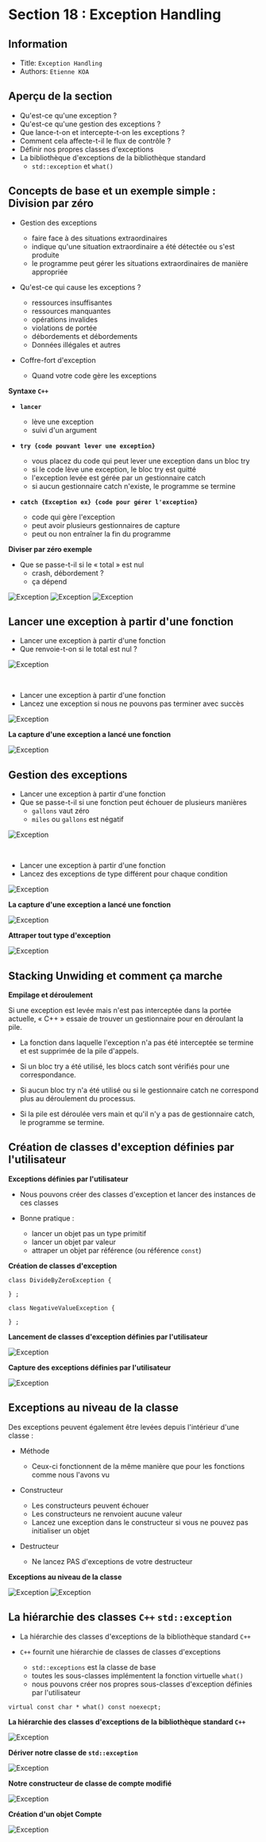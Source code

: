 Section 18 : Exception Handling
===

## Information
- Title:  `Exception Handling`
- Authors:  `Etienne KOA`


## Aperçu de la section
- Qu'est-ce qu'une exception ?
- Qu'est-ce qu'une gestion des exceptions ?
- Que lance-t-on et intercepte-t-on les exceptions ?
- Comment cela affecte-t-il le flux de contrôle ?
- Définir nos propres classes d'exceptions
- La bibliothèque d'exceptions de la bibliothèque standard
   + `std::exception` et `what()`



## Concepts de base et un exemple simple : Division par zéro

+ Gestion des exceptions
   + faire face à des situations extraordinaires
   + indique qu'une situation extraordinaire a été détectée ou s'est produite
   + le programme peut gérer les situations extraordinaires de manière appropriée

+ Qu'est-ce qui cause les exceptions ?
   + ressources insuffisantes
   + ressources manquantes
   + opérations invalides
   + violations de portée
   + débordements et débordements
   + Données illégales et autres

+ Coffre-fort d'exception
   + Quand votre code gère les exceptions

**Syntaxe `C++`**

+ **`lancer`**
   + lève une exception
   + suivi d'un argument

+ **`try {code pouvant lever une exception}`**
   + vous placez du code qui peut lever une exception dans un bloc try
   + si le code lève une exception, le bloc try est quitté
   + l'exception levée est gérée par un gestionnaire catch
   + si aucun gestionnaire catch n'existe, le programme se termine

+ **`catch {Exception ex} {code pour gérer l'exception}`**
   + code qui gère l'exception
   + peut avoir plusieurs gestionnaires de capture
   + peut ou non entraîner la fin du programme

**Diviser par zéro exemple**

+ Que se passe-t-il si le « total » est nul
   + crash, débordement ?
   + ça dépend

![Exception](images/image1.jpeg)
![Exception](images/image2.jpeg)
![Exception](images/image3.jpeg)

## Lancer une exception à partir d'une fonction

+ Lancer une exception à partir d'une fonction
+ Que renvoie-t-on si le total est nul ?

![Exception](images/image4.jpeg)


<br/>

+ Lancer une exception à partir d'une fonction
+ Lancez une exception si nous ne pouvons pas terminer avec succès

![Exception](images/image5.jpeg)

**La capture d'une exception a lancé une fonction**

![Exception](images/image6.jpeg)

## Gestion des exceptions

+ Lancer une exception à partir d'une fonction
+ Que se passe-t-il si une fonction peut échouer de plusieurs manières
   + `gallons` vaut zéro
   + `miles` ou `gallons` est négatif

![Exception](images/image7.jpeg)

<br/>

+ Lancer une exception à partir d'une fonction
+ Lancez des exceptions de type différent pour chaque condition

![Exception](images/image8.jpeg)

**La capture d'une exception a lancé une fonction**

![Exception](images/image9.jpeg)

**Attraper tout type d'exception**

![Exception](images/image10.jpeg)

## Stacking Unwiding et comment ça marche

**Empilage et déroulement**

Si une exception est levée mais n'est pas interceptée dans la portée actuelle, « C++ » essaie de trouver un gestionnaire pour
en déroulant la pile.

+ La fonction dans laquelle l'exception n'a pas été interceptée se termine et est supprimée de la pile d'appels.

+ Si un bloc try a été utilisé, les blocs catch sont vérifiés pour une correspondance.

+ Si aucun bloc try n'a été utilisé ou si le gestionnaire catch ne correspond plus au déroulement du processus.

+ Si la pile est déroulée vers main et qu'il n'y a pas de gestionnaire catch, le programme se termine.

## Création de classes d'exception définies par l'utilisateur

**Exceptions définies par l'utilisateur**

+ Nous pouvons créer des classes d'exception et lancer des instances de ces classes

+ Bonne pratique :
   + lancer un objet pas un type primitif
   + lancer un objet par valeur
   + attraper un objet par référence (ou référence `const`)

**Création de classes d'exception**

```
class DivideByZeroException {

} ;

class NegativeValueException {

} ;
```

**Lancement de classes d'exception définies par l'utilisateur**

![Exception](images/image11.jpeg)

**Capture des exceptions définies par l'utilisateur**

![Exception](images/image12.jpeg)


## Exceptions au niveau de la classe

Des exceptions peuvent également être levées depuis l'intérieur d'une classe :

+ Méthode

   + Ceux-ci fonctionnent de la même manière que pour les fonctions comme nous l'avons vu

+ Constructeur

   + Les constructeurs peuvent échouer
   + Les constructeurs ne renvoient aucune valeur
   + Lancez une exception dans le constructeur si vous ne pouvez pas initialiser un objet

+ Destructeur

   + Ne lancez PAS d'exceptions de votre destructeur

**Exceptions au niveau de la classe**

![Exception](images/image13.jpeg)
![Exception](images/image14.jpeg)

## La hiérarchie des classes `C++` `std::exception`

+ La hiérarchie des classes d'exceptions de la bibliothèque standard `C++`

+ `C++` fournit une hiérarchie de classes de classes d'exceptions

   + `std::exceptions` est la classe de base
   + toutes les sous-classes implémentent la fonction virtuelle `what()`
   + nous pouvons créer nos propres sous-classes d'exception définies par l'utilisateur

```
virtual const char * what() const noexecpt;
```

**La hiérarchie des classes d'exceptions de la bibliothèque standard `C++`**

![Exception](images/image15.jpeg)

**Dériver notre classe de `std::exception`**

![Exception](images/image16.jpeg)


**Notre constructeur de classe de compte modifié**

![Exception](images/image17.jpeg)

**Création d'un objet Compte**

![Exception](images/image18.jpeg)
